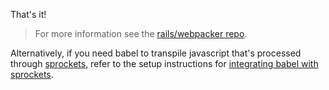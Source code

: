 That's it!

<blockquote class="alert alert--info">
  <p>
    For more information see the <a href="https://github.com/rails/webpacker">rails/webpacker repo</a>.
  </p>
</blockquote>

Alternatively, if you need babel to transpile javascript that's processed
through <a href="https://github.com/rails/sprockets">sprockets</a>, refer to the
setup instructions for
<a href="#installation" onclick="event.preventDefault(); document.querySelector('.tools-button[data-title=sprockets]').click()">integrating babel with sprockets</a>.
